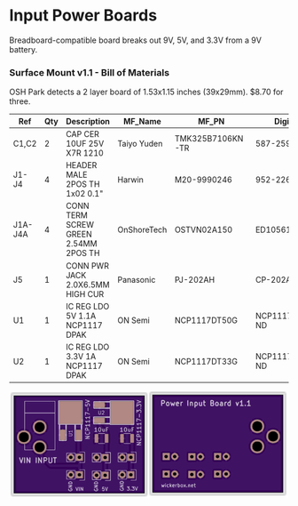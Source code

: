 # Input Power Boards

Breadboard-compatible board breaks out 9V, 5V, and 3.3V from a 9V battery.

### Surface Mount v1.1 - Bill of Materials

OSH Park detects a 2 layer board of 1.53x1.15 inches (39x29mm). $8.70 for three. 

|Ref|Qty|Description|MF_Name|MF_PN|Digikey PN|
|---|---|-----------|-------|-----|----------|
|C1,C2|2|CAP CER 10UF 25V X7R 1210|Taiyo Yuden|TMK325B7106KN-TR|587-2599-1-ND|
|J1-J4|4|HEADER MALE 2POS TH 1x02 0.1"|Harwin|M20-9990246|952-2262-ND|
|J1A-J4A|4|CONN TERM SCREW GREEN 2.54MM 2POS TH|OnShoreTech|OSTVN02A150|ED10561-ND|
|J5|1|CONN PWR JACK 2.0X6.5MM HIGH CUR|Panasonic|PJ-202AH|CP-202AH-ND|
|U1|1|IC REG LDO 5V 1.1A NCP1117 DPAK|ON Semi|NCP1117DT50G|NCP1117DT50GOS-ND|
|U2|1|IC REG LDO 3.3V 1A NCP1117 DPAK|ON Semi|NCP1117DT33G|NCP1117DT33GOS-ND|

<img src="smt/oshpreview.png">


